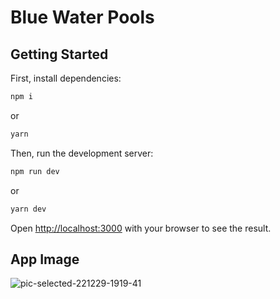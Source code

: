 # Blue Water Pools

## Getting Started

First, install dependencies:

```bash
npm i
```
or

```bash
yarn
```

Then, run the development server:

```bash
npm run dev
```

or 

```bash
yarn dev
```

Open [http://localhost:3000](http://localhost:3000) with your browser to see the result.

## App Image

![pic-selected-221229-1919-41](https://user-images.githubusercontent.com/39035211/210023144-85776ca4-e490-47dc-abf3-cb0b186e655f.png)
